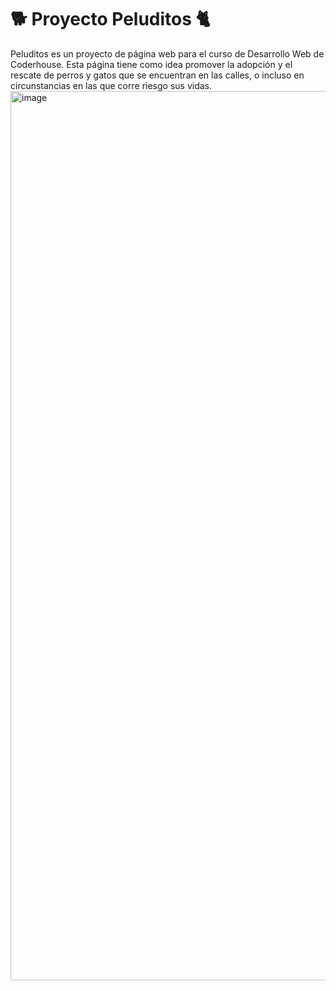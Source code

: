 # 🐕 Proyecto Peluditos 🐈
Peluditos es un proyecto de página web para el curso de Desarrollo Web de Coderhouse. Esta página tiene como idea promover la adopción y el rescate de perros y gatos que se encuentran en las calles, o incluso en circunstancias en las que corre riesgo sus vidas.
<img width="1423" alt="image" src="https://user-images.githubusercontent.com/107373631/179375490-709deec5-e1e2-44b3-82c1-8a659cae7648.png">
